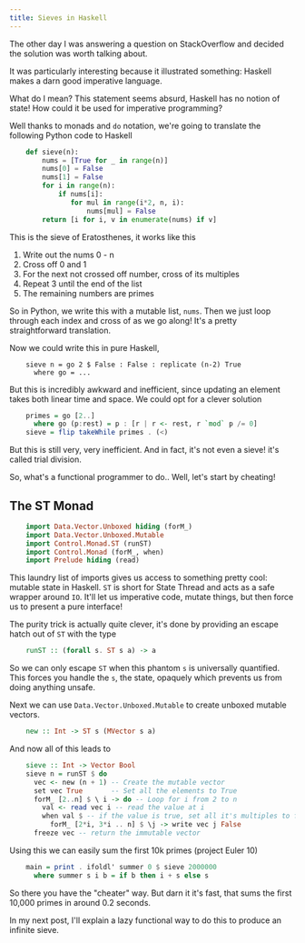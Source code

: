 ```yaml
---
title: Sieves in Haskell
---
```


The other day I was answering a question on StackOverflow and decided
the solution was worth talking about.

It was particularly interesting because it illustrated something: Haskell
makes a darn good imperative language.

What do I mean? This statement seems absurd, Haskell has no notion
of state! How could it be used for imperative programming?

Well thanks to monads and `do` notation, we're going to translate the
following Python code to Haskell

``` python
    def sieve(n):
        nums = [True for _ in range(n)]
        nums[0] = False
        nums[1] = False
        for i in range(n):
            if nums[i]:
               for mul in range(i*2, n, i):
                   nums[mul] = False
        return [i for i, v in enumerate(nums) if v]
```

This is the sieve of Eratosthenes, it works like this

 1. Write out the nums 0 - n
 2. Cross off 0 and 1
 3. For the next not crossed off number, cross of its multiples
 4. Repeat 3 until the end of the list
 5. The remaining numbers are primes

So in Python, we write this with a mutable list, `nums`. Then we
just loop through each index and cross of as we go along! It's
a pretty straightforward translation.

Now we could write this in pure Haskell,

```
    sieve n = go 2 $ False : False : replicate (n-2) True
      where go = ...
```

But this is incredibly awkward and inefficient, since updating an
element takes both linear time and space. We could opt for a clever
solution

``` haskell
    primes = go [2..]
      where go (p:rest) = p : [r | r <- rest, r `mod` p /= 0]
    sieve = flip takeWhile primes . (<)
```

But this is still very, very inefficient. And in fact, it's not even a sieve!
it's called trial division.

So, what's a functional programmer to do.. Well, let's start by cheating!

## The ST Monad

``` haskell
    import Data.Vector.Unboxed hiding (forM_)
    import Data.Vector.Unboxed.Mutable
    import Control.Monad.ST (runST)
    import Control.Monad (forM_, when)
    import Prelude hiding (read)
```
This laundry list of imports gives us access to something pretty cool:
mutable state in Haskell. `ST` is short for State Thread and acts as
a safe wrapper around `IO`. It'll let us imperative code, mutate things,
but then force us to present a pure interface!

The purity trick is actually quite clever, it's done by providing an
escape hatch out of `ST` with the type

``` haskell
    runST :: (forall s. ST s a) -> a
```

So we can only escape `ST` when this phantom `s` is universally quantified.
This forces you handle the `s`, the state, opaquely which prevents us from
doing anything unsafe.

Next we can use `Data.Vector.Unboxed.Mutable` to create unboxed
mutable vectors.

``` haskell
    new :: Int -> ST s (MVector s a)
```
And now all of this leads to

``` haskell
    sieve :: Int -> Vector Bool
    sieve n = runST $ do
      vec <- new (n + 1) -- Create the mutable vector
      set vec True       -- Set all the elements to True
      forM_ [2..n] $ \ i -> do -- Loop for i from 2 to n
        val <- read vec i -- read the value at i
        when val $ -- if the value is true, set all it's multiples to false
          forM_ [2*i, 3*i .. n] $ \j -> write vec j False
      freeze vec -- return the immutable vector
```

Using this we can easily sum the first 10k primes (project Euler 10)

``` haskell
    main = print . ifoldl' summer 0 $ sieve 2000000
      where summer s i b = if b then i + s else s
```

So there you have the "cheater" way. But darn it it's fast, that sums
the first 10,000 primes in around 0.2 seconds.

In my next post, I'll explain a lazy functional way to do this to produce an infinite sieve.
